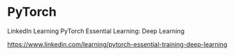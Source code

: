 # PyTorch
LinkedIn Learning PyTorch Essential Learning: Deep Learning

https://www.linkedin.com/learning/pytorch-essential-training-deep-learning
